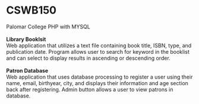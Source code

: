 # CSWB150
Palomar College PHP with MYSQL </br></br>
<b>Library Booklsit</b></br>
Web application that utilizes a text file containing book title, ISBN, type, and publication date. Program allows user to search for keyword in the booklist and can select to display results in ascending or descending order. </br> </br>
<b>Patron Database</b></br>
Web application that uses database processing to register a user using their name, email, birthyear, city, and displays their information and age section back after registering. Admin button allows a user to view patrons in database. </br> </br>
